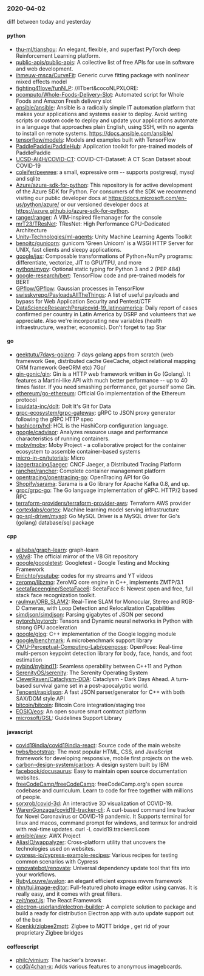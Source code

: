 ### 2020-04-02
diff between today and yesterday

#### python
* [thu-ml/tianshou](https://github.com/thu-ml/tianshou): An elegant, flexible, and superfast PyTorch deep Reinforcement Learning platform.
* [public-apis/public-apis](https://github.com/public-apis/public-apis): A collective list of free APIs for use in software and web development.
* [ihmeuw-msca/CurveFit](https://github.com/ihmeuw-msca/CurveFit): Generic curve fitting package with nonlinear mixed effects model
* [fighting41love/funNLP](https://github.com/fighting41love/funNLP): //ITbert&cocoNLPXLORE:
* [pcomputo/Whole-Foods-Delivery-Slot](https://github.com/pcomputo/Whole-Foods-Delivery-Slot): Automated script for Whole Foods and Amazon Fresh delivery slot
* [ansible/ansible](https://github.com/ansible/ansible): Ansible is a radically simple IT automation platform that makes your applications and systems easier to deploy. Avoid writing scripts or custom code to deploy and update your applications  automate in a language that approaches plain English, using SSH, with no agents to install on remote systems. https://docs.ansible.com/ansible/
* [tensorflow/models](https://github.com/tensorflow/models): Models and examples built with TensorFlow
* [PaddlePaddle/PaddleHub](https://github.com/PaddlePaddle/PaddleHub): Application toolkit for pre-trained models of PaddlePaddle 
* [UCSD-AI4H/COVID-CT](https://github.com/UCSD-AI4H/COVID-CT): COVID-CT-Dataset: A CT Scan Dataset about COVID-19
* [coleifer/peewee](https://github.com/coleifer/peewee): a small, expressive orm -- supports postgresql, mysql and sqlite
* [Azure/azure-sdk-for-python](https://github.com/Azure/azure-sdk-for-python): This repository is for active development of the Azure SDK for Python. For consumers of the SDK we recommend visiting our public developer docs at https://docs.microsoft.com/en-us/python/azure/ or our versioned developer docs at https://azure.github.io/azure-sdk-for-python.
* [ranger/ranger](https://github.com/ranger/ranger): A VIM-inspired filemanager for the console
* [mrT23/TResNet](https://github.com/mrT23/TResNet): TResNet: High Performance GPU-Dedicated Architecture
* [Unity-Technologies/ml-agents](https://github.com/Unity-Technologies/ml-agents): Unity Machine Learning Agents Toolkit
* [benoitc/gunicorn](https://github.com/benoitc/gunicorn): gunicorn 'Green Unicorn' is a WSGI HTTP Server for UNIX, fast clients and sleepy applications.
* [google/jax](https://github.com/google/jax): Composable transformations of Python+NumPy programs: differentiate, vectorize, JIT to GPU/TPU, and more
* [python/mypy](https://github.com/python/mypy): Optional static typing for Python 3 and 2 (PEP 484)
* [google-research/bert](https://github.com/google-research/bert): TensorFlow code and pre-trained models for BERT
* [GPflow/GPflow](https://github.com/GPflow/GPflow): Gaussian processes in TensorFlow
* [swisskyrepo/PayloadsAllTheThings](https://github.com/swisskyrepo/PayloadsAllTheThings): A list of useful payloads and bypass for Web Application Security and Pentest/CTF
* [DataScienceResearchPeru/covid-19_latinoamerica](https://github.com/DataScienceResearchPeru/covid-19_latinoamerica): Daily report of cases confirmed per country in Latin America by DSRP and volunteers that we appreciate. Also we're incorporating new variables (health infraestructure, weather, economic). Don't forget to tap Star

#### go
* [geektutu/7days-golang](https://github.com/geektutu/7days-golang): 7 days golang apps from scratch (web framework Gee, distributed cache GeeCache, object relational mapping ORM framework GeeORM etc) 7Go/
* [gin-gonic/gin](https://github.com/gin-gonic/gin): Gin is a HTTP web framework written in Go (Golang). It features a Martini-like API with much better performance -- up to 40 times faster. If you need smashing performance, get yourself some Gin.
* [ethereum/go-ethereum](https://github.com/ethereum/go-ethereum): Official Go implementation of the Ethereum protocol
* [liquidata-inc/dolt](https://github.com/liquidata-inc/dolt): Dolt  It's Git for Data
* [grpc-ecosystem/grpc-gateway](https://github.com/grpc-ecosystem/grpc-gateway): gRPC to JSON proxy generator following the gRPC HTTP spec
* [hashicorp/hcl](https://github.com/hashicorp/hcl): HCL is the HashiCorp configuration language.
* [google/cadvisor](https://github.com/google/cadvisor): Analyzes resource usage and performance characteristics of running containers.
* [moby/moby](https://github.com/moby/moby): Moby Project - a collaborative project for the container ecosystem to assemble container-based systems
* [micro-in-cn/tutorials](https://github.com/micro-in-cn/tutorials): Micro 
* [jaegertracing/jaeger](https://github.com/jaegertracing/jaeger): CNCF Jaeger, a Distributed Tracing Platform
* [rancher/rancher](https://github.com/rancher/rancher): Complete container management platform
* [opentracing/opentracing-go](https://github.com/opentracing/opentracing-go): OpenTracing API for Go
* [Shopify/sarama](https://github.com/Shopify/sarama): Sarama is a Go library for Apache Kafka 0.8, and up.
* [grpc/grpc-go](https://github.com/grpc/grpc-go): The Go language implementation of gRPC. HTTP/2 based RPC
* [terraform-providers/terraform-provider-aws](https://github.com/terraform-providers/terraform-provider-aws): Terraform AWS provider
* [cortexlabs/cortex](https://github.com/cortexlabs/cortex): Machine learning model serving infrastructure
* [go-sql-driver/mysql](https://github.com/go-sql-driver/mysql): Go MySQL Driver is a MySQL driver for Go's (golang) database/sql package

#### cpp
* [alibaba/graph-learn](https://github.com/alibaba/graph-learn): graph-learn
* [v8/v8](https://github.com/v8/v8): The official mirror of the V8 Git repository
* [google/googletest](https://github.com/google/googletest): Googletest - Google Testing and Mocking Framework
* [Errichto/youtube](https://github.com/Errichto/youtube): codes for my streams and YT videos
* [zeromq/libzmq](https://github.com/zeromq/libzmq): ZeroMQ core engine in C++, implements ZMTP/3.1
* [seetafaceengine/SeetaFace6](https://github.com/seetafaceengine/SeetaFace6): SeetaFace 6: Newest open and free, full stack face recognization toolkit.
* [raulmur/ORB_SLAM2](https://github.com/raulmur/ORB_SLAM2): Real-Time SLAM for Monocular, Stereo and RGB-D Cameras, with Loop Detection and Relocalization Capabilities
* [simdjson/simdjson](https://github.com/simdjson/simdjson): Parsing gigabytes of JSON per second
* [pytorch/pytorch](https://github.com/pytorch/pytorch): Tensors and Dynamic neural networks in Python with strong GPU acceleration
* [google/glog](https://github.com/google/glog): C++ implementation of the Google logging module
* [google/benchmark](https://github.com/google/benchmark): A microbenchmark support library
* [CMU-Perceptual-Computing-Lab/openpose](https://github.com/CMU-Perceptual-Computing-Lab/openpose): OpenPose: Real-time multi-person keypoint detection library for body, face, hands, and foot estimation
* [pybind/pybind11](https://github.com/pybind/pybind11): Seamless operability between C++11 and Python
* [SerenityOS/serenity](https://github.com/SerenityOS/serenity): The Serenity Operating System 
* [CleverRaven/Cataclysm-DDA](https://github.com/CleverRaven/Cataclysm-DDA): Cataclysm - Dark Days Ahead. A turn-based survival game set in a post-apocalyptic world.
* [Tencent/rapidjson](https://github.com/Tencent/rapidjson): A fast JSON parser/generator for C++ with both SAX/DOM style API
* [bitcoin/bitcoin](https://github.com/bitcoin/bitcoin): Bitcoin Core integration/staging tree
* [EOSIO/eos](https://github.com/EOSIO/eos): An open source smart contract platform
* [microsoft/GSL](https://github.com/microsoft/GSL): Guidelines Support Library

#### javascript
* [covid19india/covid19india-react](https://github.com/covid19india/covid19india-react):  Source code of the main website
* [twbs/bootstrap](https://github.com/twbs/bootstrap): The most popular HTML, CSS, and JavaScript framework for developing responsive, mobile first projects on the web.
* [carbon-design-system/carbon](https://github.com/carbon-design-system/carbon): A design system built by IBM
* [facebook/docusaurus](https://github.com/facebook/docusaurus): Easy to maintain open source documentation websites.
* [freeCodeCamp/freeCodeCamp](https://github.com/freeCodeCamp/freeCodeCamp): freeCodeCamp.org's open source codebase and curriculum. Learn to code for free together with millions of people.
* [sorxrob/covid-3d](https://github.com/sorxrob/covid-3d):  An interactive 3D visualization of COVID-19.
* [WarenGonzaga/covid19-tracker-cli](https://github.com/WarenGonzaga/covid19-tracker-cli): A curl-based command line tracker for Novel Coronavirus or COVID-19 pandemic. It Supports terminal for linux and macos, command prompt for windows, and termux for android with real-time updates. curl -L covid19.trackercli.com
* [ansible/awx](https://github.com/ansible/awx): AWX Project
* [AliasIO/wappalyzer](https://github.com/AliasIO/wappalyzer): Cross-platform utility that uncovers the technologies used on websites.
* [cypress-io/cypress-example-recipes](https://github.com/cypress-io/cypress-example-recipes): Various recipes for testing common scenarios with Cypress
* [renovatebot/renovate](https://github.com/renovatebot/renovate): Universal dependency update tool that fits into your workflows.
* [RubyLouvre/avalon](https://github.com/RubyLouvre/avalon): an elegant efficient express mvvm framework
* [nhn/tui.image-editor](https://github.com/nhn/tui.image-editor):  Full-featured photo image editor using canvas. It is really easy, and it comes with great filters.
* [zeit/next.js](https://github.com/zeit/next.js): The React Framework
* [electron-userland/electron-builder](https://github.com/electron-userland/electron-builder): A complete solution to package and build a ready for distribution Electron app with auto update support out of the box
* [Koenkk/zigbee2mqtt](https://github.com/Koenkk/zigbee2mqtt): Zigbee  to MQTT bridge , get rid of your proprietary Zigbee bridges 

#### coffeescript
* [philc/vimium](https://github.com/philc/vimium): The hacker's browser.
* [ccd0/4chan-x](https://github.com/ccd0/4chan-x): Adds various features to anonymous imageboards.
